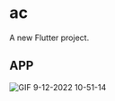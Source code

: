 # ac

A new Flutter project.

## APP

![GIF 9-12-2022 10-51-14](https://user-images.githubusercontent.com/58452664/206741625-c51300a4-2c6c-4287-9e77-265490cdc17a.gif)
